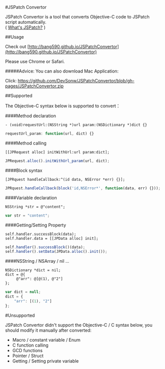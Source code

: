 #JSPatch Convertor

JSPatch Convertor is a tool that converts Objective-C code to JSPatch script automatically.   
( [What's JSPatch?](https://github.com/bang590/JSPatch) )

##Usage

Check out [http://bang590.github.io/JSPatchConvertor](http://bang590.github.io/JSPatchConvertor)

Please use Chrome or Safari.

#####Advice: You can also download Mac Application:

Click: https://github.com/DevSonw/JSPatchConvertor/blob/gh-pages/JSPatchConvertor.zip

##Supported

The Objective-C syntax below is supported to convert：

####Method declaration
```objc
- (void)requestUrl:(NSString *)url param:(NSDictionary *)dict {}
```
```js
requestUrl_param: function(url, dict) {}
```

####Method calling
```objc
[[JPRequest alloc] initWithUrl:url param:dict];
```
```js
JPRequest.alloc().initWithUrl_param(url, dict);
```

####Block syntax
```objc
[JPRquest handleCallback:^(id data, NSError *err) {}];
```
```js
JPRquest.handleCallback(block('id,NSError*', function(data, err) {}));
```


####Variable declaration
```objc
NSString *str = @"content";
```
```js
var str = "content";
```

####Getting/Setting Property
```objc
self.handler.successBlock(data);
self.handler.data = [[JPData alloc] init];
```
```js
self.handler().successBlock()(data);
self.handler().setData(JPData.alloc().init());
```

####NSString / NSArray / nil ...
```objc
NSDictionary *dict = nil;
dict = @{
     @"arr": @[@(1), @"2"]
};
```
```js
var dict = null;
dict = {
    "arr": [(1), "2"]
};
```

#Unsupported

JSPatch Convertor didn't support the Objective-C / C syntax below, you should modify it manually after converted:

- Macro / constant variable / Enum
- C function calling
- GCD functions
- Pointer / Struct
- Getting / Setting private variable
